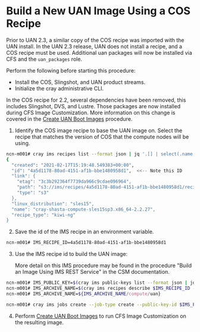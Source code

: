 
# Build a New UAN Image Using a COS Recipe

Prior to UAN 2.3, a similar copy of the COS recipe was imported with the UAN install. In the UAN 2.3 release, UAN does not install a recipe, and a COS recipe must be used. Additional uan packages will now be installed via CFS and the `uan_packages` role.

Perform the following before starting this procedure:

- Install the COS, Slingshot, and UAN product streams.
- Initialize the cray administrative CLI.

In the COS recipe for 2.2, several dependencies have been removed, this includes Slingshot, DVS, and Lustre. Those packages are now installed during CFS Image Customization. More information on this change is covered in the [Create UAN Boot Images](Create_UAN_Boot_Images.md#create-boot-images) procedure.

1. Identify the COS image recipe to base the UAN image on. Select the recipe that matches the version of COS that the compute nodes will be using.

```bash
ncn-m001# cray ims recipes list --format json | jq '.[] | select(.name | contains("compute"))'
{
  "created": "2021-02-17T15:19:48.549383+00:00",
  "id": "4a5d1178-80ad-4151-af1b-bbe1480958d1",  <<-- Note this ID
  "link": {
    "etag": "3c3b292364f7739da966c9cdae096964",
    "path": "s3://ims/recipes/4a5d1178-80ad-4151-af1b-bbe1480958d1/recipe.tar.gz",
    "type": "s3"
  },
  "linux_distribution": "sles15",
  "name": "cray-shasta-compute-sles15sp3.x86_64-2.2.27",
  "recipe_type": "kiwi-ng"
}
```

2. Save the id of the IMS recipe in an environment variable.

```bash
ncn-m001# IMS_RECIPE_ID=4a5d1178-80ad-4151-af1b-bbe1480958d1
```

3. Use the IMS recipe id to build the UAN image:

   More detail on this IMS procedure may be found in the procedure "Build an Image Using IMS REST Service" in the CSM documentation.

```bash
ncn-m001# IMS_PUBLIC_KEY=$(cray ims public-keys list --format json | jq -r ".[] | .id" | head -1)
ncn-m001# IMS_ARCHIVE_NAME=$(cray ims recipes describe $IMS_RECIPE_ID --format json | jq -r .name)
ncn-m001# IMS_ARCHIVE_NAME=${IMS_ARCHIVE_NAME/compute/uan}

ncn-m001# cray ims jobs create --job-type create --public-key-id $IMS_PUBLIC_KEY --image-root-archive-name $IMS_ARCHIVE_NAME --artifact-id $IMS_RECIPE_ID
```

4. Perform [Create UAN Boot Images](Create_UAN_Boot_Images.md#create-boot-images) to run CFS Image Customization on the resulting image.
